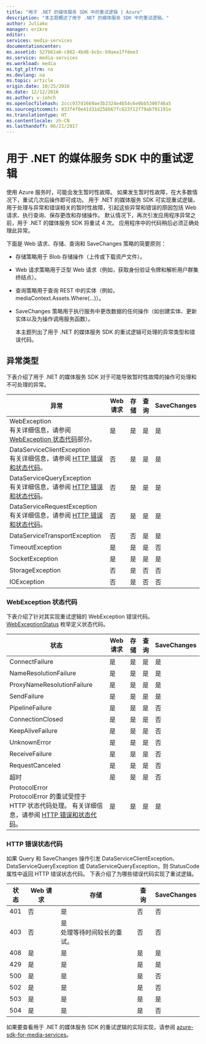 ```yaml
---
title: "用于 .NET 的媒体服务 SDK 中的重试逻辑 | Azure"
description: "本主题概述了用于 .NET 的媒体服务 SDK 中的重试逻辑。"
author: Juliako
manager: erikre
editor: 
services: media-services
documentationcenter: 
ms.assetid: 527b61a6-c862-4bd8-bcbc-b9aea1ffdee3
ms.service: media-services
ms.workload: media
ms.tgt_pltfrm: na
ms.devlang: na
ms.topic: article
origin.date: 10/25/2016
ms.date: 12/12/2016
ms.author: v-johch
ms.openlocfilehash: 2ccc937d1669ae3b2324e4b54c6e0bb5300746a5
ms.sourcegitcommit: 033f4f0e41d31d256b67fc623f12f79ab791191e
ms.translationtype: HT
ms.contentlocale: zh-CN
ms.lasthandoff: 06/21/2017
---
```

# <a name="retry-logic-in-the-media-services-sdk-for-net"></a>用于 .NET 的媒体服务 SDK 中的重试逻辑
使用 Azure 服务时，可能会发生暂时性故障。 如果发生暂时性故障，在大多数情况下，重试几次后操作即可成功。 用于 .NET 的媒体服务 SDK 可实现重试逻辑，用于处理与异常和错误相关的暂时性故障，引起这些异常和错误的原因包括 Web 请求、执行查询、保存更改和存储操作。  默认情况下，再次引发应用程序异常之前，用于 .NET 的媒体服务 SDK 将重试 4 次。 应用程序中的代码稍后必须正确处理此异常。  

 下面是 Web 请求、存储、查询和 SaveChanges 策略的简要原则：  

* 存储策略用于 Blob 存储操作（上传或下载资产文件）。  
* Web 请求策略用于泛型 Web 请求（例如，获取身份验证令牌和解析用户群集终结点）。  
* 查询策略用于查询 REST 中的实体（例如，mediaContext.Assets.Where(...)）。  
* SaveChanges 策略用于执行服务中更改数据的任何操作（如创建实体、更新实体以及为操作调用服务函数）。  

  本主题列出了用于 .NET 的媒体服务 SDK 的重试逻辑可处理的异常类型和错误代码。  

## <a name="exception-types"></a>异常类型
下表介绍了用于 .NET 的媒体服务 SDK 对于可能导致暂时性故障的操作可处理和不可处理的异常。  

| 异常 | Web 请求 | 存储 | 查询 | SaveChanges |
| --- | --- | --- | --- | --- |
| WebException<br/>有关详细信息，请参阅 [WebException 状态代码](./media-services-retry-logic-in-dotnet-sdk.md#WebExceptionStatus)部分。 |是 |是 |是 |是 |
| DataServiceClientException<br/> 有关详细信息，请参阅 [HTTP 错误和状态代码](./media-services-retry-logic-in-dotnet-sdk.md#HTTPStatusCode)。 |否 |是 |是 |是 |
| DataServiceQueryException<br/> 有关详细信息，请参阅 [HTTP 错误和状态代码](./media-services-retry-logic-in-dotnet-sdk.md#HTTPStatusCode)。 |否 |是 |是 |是 |
| DataServiceRequestException<br/> 有关详细信息，请参阅 [HTTP 错误和状态代码](./media-services-retry-logic-in-dotnet-sdk.md#HTTPStatusCode)。 |否 |是 |是 |是 |
| DataServiceTransportException |否 |否 |是 |是 |
| TimeoutException |是 |是 |是 |否 |
| SocketException |是 |是 |是 |是 |
| StorageException |否 |是 |否 |否 |
| IOException |否 |是 |否 |否 |

### <a name="WebExceptionStatus"></a> WebException 状态代码
下表介绍了针对其实现重试逻辑的 WebException 错误代码。 [WebExceptionStatus](http://msdn.microsoft.com/zh-cn/library/system.net.webexceptionstatus.aspx) 枚举定义状态代码。  

| 状态 | Web 请求 | 存储 | 查询 | SaveChanges |
| --- | --- | --- | --- | --- |
| ConnectFailure |是 |是 |是 |是 |
| NameResolutionFailure |是 |是 |是 |是 |
| ProxyNameResolutionFailure |是 |是 |是 |是 |
| SendFailure |是 |是 |是 |是 |
| PipelineFailure |是 |是 |是 |否 |
| ConnectionClosed |是 |是 |是 |否 |
| KeepAliveFailure |是 |是 |是 |否 |
| UnknownError |是 |是 |是 |否 |
| ReceiveFailure |是 |是 |是 |否 |
| RequestCanceled |是 |是 |是 |否 |
| 超时 |是 |是 |是 |否 |
| ProtocolError <br/>ProtocolError 的重试受控于 HTTP 状态代码处理。 有关详细信息，请参阅 [HTTP 错误和状态代码](./media-services-retry-logic-in-dotnet-sdk.md#HTTPStatusCode)。 |是 |是 |是 |是 |

### <a name="HTTPStatusCode"></a> HTTP 错误状态代码
如果 Query 和 SaveChanges 操作引发 DataServiceClientException、DataServiceQueryException 或 DataServiceQueryException，则 StatusCode 属性中返回 HTTP 错误状态代码。  下表介绍了为哪些错误代码实现了重试逻辑。  

| 状态 | Web 请求 | 存储 | 查询 | SaveChanges |
| --- | --- | --- | --- | --- |
| 401 |否 |是 |否 |否 |
| 403 |否 |是<br/>处理等待时间较长的重试。 |否 |否 |
| 408 |是 |是 |是 |是 |
| 429 |是 |是 |是 |是 |
| 500 |是 |是 |是 |否 |
| 502 |是 |是 |是 |否 |
| 503 |是 |是 |是 |是 |
| 504 |是 |是 |是 |否 |

如果要查看用于 .NET 的媒体服务 SDK 的重试逻辑的实际实现，请参阅 [azure-sdk-for-media-services](https://github.com/Azure/azure-sdk-for-media-services/tree/dev/src/net/Client/TransientFaultHandling)。